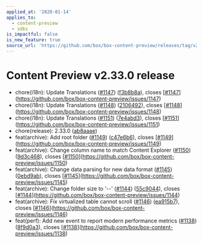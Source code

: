 ```yaml
---
applied_at: '2020-01-14'
applies_to:
  - content-preview
  - sdks
is_impactful: false
is_new_feature: true
source_url: 'https://github.com/box/box-content-preview/releases/tag/v2.33.0'
---
```


# Content Preview v2.33.0 release


* chore(i18n): Update Translations ([#1147](https://github.com/box/box-content-preview/pull/1147)) ([f3b8b8a](https://github.com/box/box-content-preview/commit[f3b8b8a](https://github.com/box/box-content-preview/commit/f3b8b8a))), closes [[#1147](https://github.com/box/box-content-preview/pull/1147)](https://github.com/box/box-content-preview/issues/1147)
* chore(i18n): Update Translations ([#1148](https://github.com/box/box-content-preview/pull/1148)) ([2106492](https://github.com/box/box-content-preview/commit[2106492](https://github.com/box/box-content-preview/commit/2106492))), closes [[#1148](https://github.com/box/box-content-preview/pull/1148)](https://github.com/box/box-content-preview/issues/1148)
* chore(i18n): Update Translations ([#1151](https://github.com/box/box-content-preview/pull/1151)) ([7e4abd3](https://github.com/box/box-content-preview/commit[7e4abd3](https://github.com/box/box-content-preview/commit/7e4abd3))), closes [[#1151](https://github.com/box/box-content-preview/pull/1151)](https://github.com/box/box-content-preview/issues/1151)
* chore(release): 2.33.0 ([ab8aaae](https://github.com/box/box-content-preview/commit[ab8aaae](https://github.com/box/box-content-preview/commit/ab8aaae)))
* feat(archive): Add root folder ([#1149](https://github.com/box/box-content-preview/pull/1149)) ([c47e6b6](https://github.com/box/box-content-preview/commit[c47e6b6](https://github.com/box/box-content-preview/commit/c47e6b6))), closes [[#1149](https://github.com/box/box-content-preview/pull/1149)](https://github.com/box/box-content-preview/issues/1149)
* feat(archive): Change column name to match Content Explorer ([#1150](https://github.com/box/box-content-preview/pull/1150)) ([9d3c468](https://github.com/box/box-content-preview/commit[9d3c468](https://github.com/box/box-content-preview/commit/9d3c468))), closes [[#1150](https://github.com/box/box-content-preview/pull/1150)](https://github.com/box/box-content-preview/issues/1150)
* feat(archive): Change data parsing for new data format ([#1145](https://github.com/box/box-content-preview/pull/1145)) ([0ebd9ab](https://github.com/box/box-content-preview/commit[0ebd9ab](https://github.com/box/box-content-preview/commit/0ebd9ab))), closes [[#1145](https://github.com/box/box-content-preview/pull/1145)](https://github.com/box/box-content-preview/issues/1145)
* feat(archive): Change folder size to '--' ([#1144](https://github.com/box/box-content-preview/pull/1144)) ([55c9044](https://github.com/box/box-content-preview/commit[55c9044](https://github.com/box/box-content-preview/commit/55c9044))), closes [[#1144](https://github.com/box/box-content-preview/pull/1144)](https://github.com/box/box-content-preview/issues/1144)
* feat(archive): Fix virtualized table cannot scroll ([#1146](https://github.com/box/box-content-preview/pull/1146)) ([ea915b7](https://github.com/box/box-content-preview/commit[ea915b7](https://github.com/box/box-content-preview/commit/ea915b7))), closes [[#1146](https://github.com/box/box-content-preview/pull/1146)](https://github.com/box/box-content-preview/issues/1146)
* feat(perf): Add new event to report modern performance metrics ([#1138](https://github.com/box/box-content-preview/pull/1138)) ([8f9d0a3](https://github.com/box/box-content-preview/commit[8f9d0a3](https://github.com/box/box-content-preview/commit/8f9d0a3))), closes [[#1138](https://github.com/box/box-content-preview/pull/1138)](https://github.com/box/box-content-preview/issues/1138)



